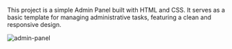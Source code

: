 This project is a simple Admin Panel built with HTML and CSS. It serves as a basic template for managing administrative tasks, featuring a clean and responsive design.

![admin-panel](https://github.com/user-attachments/assets/e8e601da-4783-4d17-afaf-c0b064e552d8)
